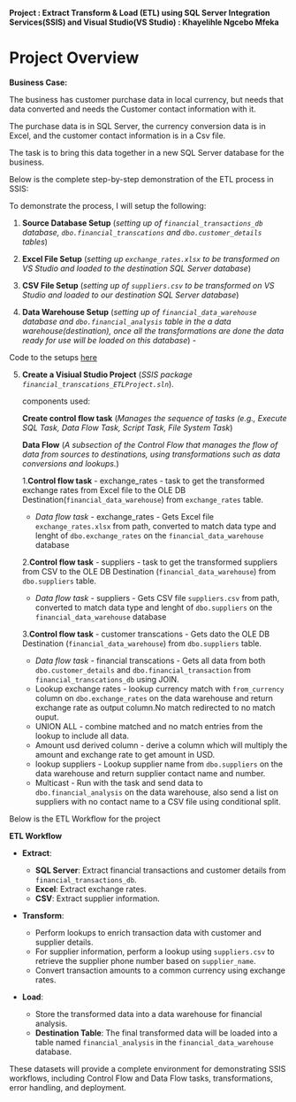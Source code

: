 **Project : Extract Transform & Load (ETL) using SQL Server Integration Services(SSIS) and Visual Studio(VS Studio) : Khayelihle Ngcebo Mfeka**

# Project Overview

**Business Case:**

The business has customer purchase data in local currency, but needs that data converted and needs the Customer contact information with it.

The purchase data is in SQL Server, the currency conversion data is in Excel, and the customer contact information is in a Csv file.
            
The task is to bring this data together in a new SQL Server database for the business.

Below is the complete step-by-step demonstration of the ETL process in SSIS:

To demonstrate the process, I will setup the following:


1. **Source Database Setup** (*setting up of `financial_transactions_db` database, `dbo.financial_transcations` and `dbo.customer_details` tables*)
   
2. **Excel File Setup** (*setting up `exchange_rates.xlsx` to be transformed on VS Studio and loaded to the destination SQL Server database*)
   
3. **CSV File Setup** (*setting up of `suppliers.csv` to be transformed on VS Studio and loaded to our destination SQL Server database*)

4. **Data Warehouse Setup** (*setting up of `financial_data_warehouse` database and `dbo.financial_analysis` table in the  a data warehouse(destination), once all the transformations are done the data ready for use will be loaded on this database*) -

Code to the setups [here](https://github.com/KhayelihleMfeka/Data-Science-Projects/blob/main/ETL%20Using%20SSIS/Database%20setup.md)

5. **Create a Visiual Studio Project** (*SSIS package `financial_transcations_ETLProject.sln`*).

   components used:

   **Create control flow task**  (*Manages the sequence of tasks (e.g., Execute SQL Task, Data Flow Task, Script Task, File System Task*)
   
   **Data Flow** (*A subsection of the Control Flow that manages the flow of data from sources to destinations, using transformations such as data conversions and lookups.*)
   

    1.**Control flow task** -  exchange_rates - task to get the transformed exchange rates from Excel file to the OLE DB Destination(`financial_data_warehouse`) from                                          `exchange_rates` table.
   
     - *Data flow task* - exchange_rates - Gets Excel file `exchange_rates.xlsx` from path, converted to match data type and lenght of `dbo.exchange_rates` on the                       `financial_data_warehouse` database
  
    2.**Control flow task** -  suppliers - task to get the transformed suppliers from CSV to the OLE DB Destination (`financial_data_warehouse`) from `dbo.suppliers` table.
   
     - *Data flow task* - suppliers - Gets CSV file `suppliers.csv` from path, converted to match data type and lenght of `dbo.suppliers` on the `financial_data_warehouse`              database

    3.**Control flow task** -  customer transcations - Gets dato the OLE DB Destination (`financial_data_warehouse`) from `dbo.suppliers` table.
   
     - *Data flow task* - financial transcations - Gets all data from both `dbo.customer_details` and `dbo.financial_transaction` from `financial_transcations_db` using                JOIN.
     - Lookup exchange rates - lookup currency match with `from_currency` column on `dbo.exchange_rates` on the data warehouse and return exchange rate as output column.No             match redirected to no match ouput.
     - UNION ALL - combine matched and no match entries from the lookup to include all data.
     - Amount usd derived column - derive a column which will multiply the amount and exchange rate to get amount in USD.
     - lookup suppliers - Lookup supplier name from `dbo.suppliers` on the data warehouse and return supplier contact name and number.
     - Multicast - Run with the task and send data to `dbo.financial_analysis` on the data warehouse, also send a list on suppliers with no contact name to a CSV file                   using conditional split.

Below is the ETL Workflow for the project

**ETL Workflow**

- **Extract**:
  - **SQL Server**: Extract financial transactions and customer details from `financial_transactions_db`.
  - **Excel**: Extract exchange rates.
  - **CSV**: Extract supplier information.

- **Transform**:
  - Perform lookups to enrich transaction data with customer and supplier details.
  - For supplier information, perform a lookup using `suppliers.csv` to retrieve the supplier phone number based on `supplier_name`.
  - Convert transaction amounts to a common currency using exchange rates.

- **Load**:
  - Store the transformed data into a data warehouse for financial analysis.
  - **Destination Table**: The final transformed data will be loaded into a table named `financial_analysis` in the `financial_data_warehouse` database.

These datasets will provide a complete environment for demonstrating SSIS workflows, including Control Flow and Data Flow tasks, transformations, error handling, and deployment. 





